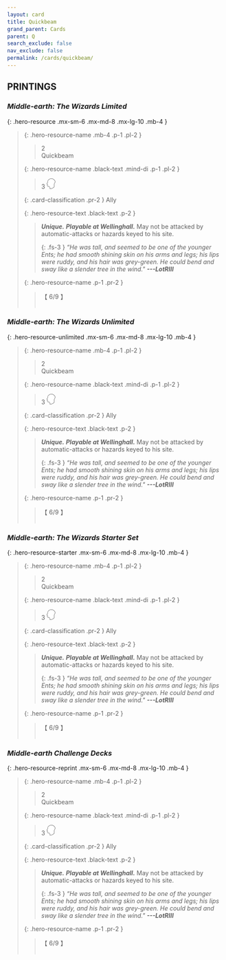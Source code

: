```yaml
---
layout: card
title: Quickbeam
grand_parent: Cards
parent: Q
search_exclude: false
nav_exclude: false
permalink: /cards/quickbeam/
---
```


## PRINTINGS


### _Middle-earth: The Wizards Limited_

{: .hero-resource .mx-sm-6 .mx-md-8 .mx-lg-10 .mb-4 }
> {: .hero-resource-name .mb-4 .p-1 .pl-2 }
> > <div class="card-mp">2</div>
> > <div class="card-name">Quickbeam</div>
>
> {: .hero-resource-name .black-text .mind-di .p-1 .pl-2 }
> > 3 ![](/assets/images/mind.svg)
>
> {: .card-classification .pr-2 }
> Ally
>
> {: .hero-resource-text .black-text .p-2 }
> > _**Unique.**_ _**Playable at Wellinghall.**_  May not be attacked by automatic-attacks or hazards keyed to his site. 
> > 
> > {: .fs-3 } 
> > _“He was tall, and seemed to be one of the younger Ents; he had smooth shining skin on his arms and legs; his lips were ruddy, and his hair was grey-green. He could bend and sway like a slender tree in the wind."_ ***---&#65279;LotRIII*** 
> 
> {: .hero-resource-name .p-1 .pr-2 }
> > <div class="card-shield">【 6/9 】</div>
> > <div class="card-corruption">&nbsp;</div>

### _Middle-earth: The Wizards Unlimited_

{: .hero-resource-unlimited .mx-sm-6 .mx-md-8 .mx-lg-10 .mb-4 }
> {: .hero-resource-name .mb-4 .p-1 .pl-2 }
> > <div class="card-mp">2</div>
> > <div class="card-name">Quickbeam</div>
>
> {: .hero-resource-name .black-text .mind-di .p-1 .pl-2 }
> > 3 ![](/assets/images/mind.svg)
>
> {: .card-classification .pr-2 }
> Ally
>
> {: .hero-resource-text .black-text .p-2 }
> > _**Unique.**_ _**Playable at Wellinghall.**_ May not be attacked by automatic-attacks or hazards keyed to his site. 
> > 
> > {: .fs-3 } 
> > _“He was tall, and seemed to be one of the younger Ents; he had smooth shining skin on his arms and legs; his lips were ruddy, and his hair was grey-green. He could bend and sway like a slender tree in the wind."_ ***---&#65279;LotRIII***
> 
> {: .hero-resource-name .p-1 .pr-2 }
> > <div class="card-shield">【 6/9 】</div>
> > <div class="card-corruption">&nbsp;</div>

### _Middle-earth: The Wizards Starter Set_

{: .hero-resource-starter .mx-sm-6 .mx-md-8 .mx-lg-10 .mb-4 }
> {: .hero-resource-name .mb-4 .p-1 .pl-2 }
> > <div class="card-mp">2</div>
> > <div class="card-name">Quickbeam</div>
>
> {: .hero-resource-name .black-text .mind-di .p-1 .pl-2 }
> > 3 ![](/assets/images/mind.svg)
>
> {: .card-classification .pr-2 }
> Ally
>
> {: .hero-resource-text .black-text .p-2 }
> > _**Unique.**_ _**Playable at Wellinghall.**_ May not be attacked by automatic-attacks or hazards keyed to his site. 
> > 
> > {: .fs-3 } 
> > _“He was tall, and seemed to be one of the younger Ents; he had smooth shining skin on his arms and legs; his lips were ruddy, and his hair was grey-green. He could bend and sway like a slender tree in the wind."_ ***---&#65279;LotRIII***
> 
> {: .hero-resource-name .p-1 .pr-2 }
> > <div class="card-shield">【 6/9 】</div>
> > <div class="card-corruption">&nbsp;</div>

### _Middle-earth Challenge Decks_

{: .hero-resource-reprint .mx-sm-6 .mx-md-8 .mx-lg-10 .mb-4 }
> {: .hero-resource-name .mb-4 .p-1 .pl-2 }
> > <div class="card-mp">2</div>
> > <div class="card-name">Quickbeam</div>
>
> {: .hero-resource-name .black-text .mind-di .p-1 .pl-2 }
> > 3 ![](/assets/images/mind.svg)
>
> {: .card-classification .pr-2 }
> Ally
>
> {: .hero-resource-text .black-text .p-2 }
> > _**Unique.**_ _**Playable at Wellinghall.**_ May not be attacked by automatic-attacks or hazards keyed to his site. 
> > 
> > {: .fs-3 } 
> > _“He was tall, and seemed to be one of the younger Ents; he had smooth shining skin on his arms and legs; his lips were ruddy, and his hair was grey-green. He could bend and sway like a slender tree in the wind."_ ***---&#65279;LotRIII***
> 
> {: .hero-resource-name .p-1 .pr-2 }
> > <div class="card-shield">【 6/9 】</div>
> > <div class="card-corruption">&nbsp;</div>
